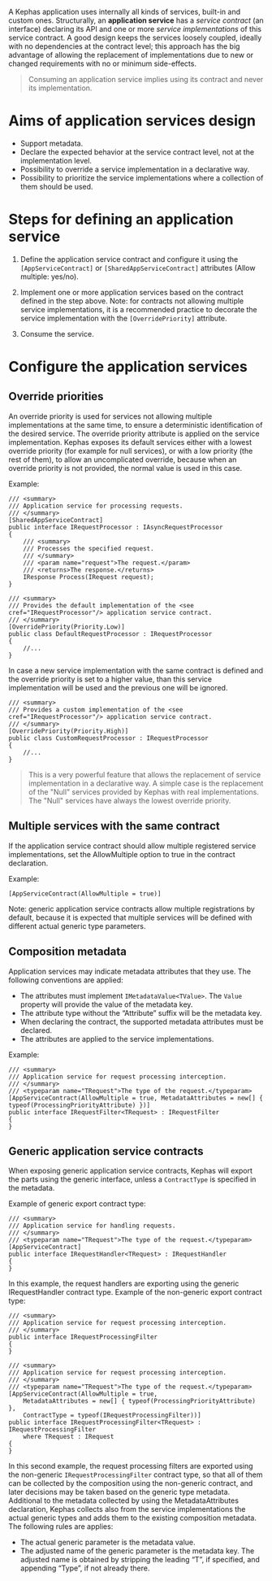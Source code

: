 A Kephas application uses internally all kinds of services, built-in and custom ones. Structurally, an **application service** has a *service contract* (an interface) declaring its API and one or more *service implementations* of this service contract. A good design keeps the services loosely coupled, ideally with no dependencies at the contract level; this approach has the big advantage of allowing the replacement of implementations due to new or changed requirements with no or minimum side-effects.

> Consuming an application service implies using its contract and never its implementation.

# Aims of application services design
* Support metadata.
* Declare the expected behavior at the service contract level, not at the implementation level.
* Possibility to override a service implementation in a declarative way.
* Possibility to prioritize the service implementations where a collection of them should be used.

# Steps for defining an application service

1. Define the application service contract and configure it using the `[AppServiceContract]` or `[SharedAppServiceContract]` attributes (Allow multiple: yes/no).

2. Implement one or more application services based on the contract defined in the step above. Note: for contracts not allowing multiple service implementations, it is a recommended practice to decorate the service implementation with the `[OverridePriority]` attribute.

3. Consume the service.

# Configure the application services
## Override priorities

An override priority is used for services not allowing multiple implementations at the same time, to ensure a deterministic identification of the desired service. The override priority attribute is applied on the service implementation.
Kephas exposes its default services either with a lowest override priority (for example for null services), or with a low priority (the rest of them), to allow an uncomplicated override, because when an override priority is not provided, the normal value is used in this case.

Example:

    /// <summary>
    /// Application service for processing requests.
    /// </summary>
    [SharedAppServiceContract]
    public interface IRequestProcessor : IAsyncRequestProcessor
    {
        /// <summary>
        /// Processes the specified request.
        /// </summary>
        /// <param name="request">The request.</param>
        /// <returns>The response.</returns>
        IResponse Process(IRequest request);
    }

    /// <summary>
    /// Provides the default implementation of the <see cref="IRequestProcessor"/> application service contract.
    /// </summary>
    [OverridePriority(Priority.Low)]
    public class DefaultRequestProcessor : IRequestProcessor
    {
        //...
    }

In case a new service implementation with the same contract is defined and the override priority is set to a higher value, than this service implementation will be used and the previous one will be ignored.

    /// <summary>
    /// Provides a custom implementation of the <see cref="IRequestProcessor"/> application service contract.
    /// </summary>
    [OverridePriority(Priority.High)]
    public class CustomRequestProcessor : IRequestProcessor
    {
        //...
    }

> This is a very powerful feature that allows the replacement of service implementation in a declarative way. A simple case is the replacement of the "Null" services provided by Kephas with real implementations. The "Null" services have always the lowest override priority.

## Multiple services with the same contract
If the application service contract should allow multiple registered service implementations, set the AllowMultiple option to true in the contract declaration.

Example: 

    [AppServiceContract(AllowMultiple = true)]

Note: generic application service contracts allow multiple registrations by default, because it is expected that multiple services will be defined with different actual generic type parameters.

## Composition metadata
Application services may indicate metadata attributes that they use. The following conventions are applied:
* The attributes must implement `IMetadataValue<TValue>`. The `Value` property will provide the value of the metadata key.
* The attribute type without the “Attribute” suffix will be the metadata key.
* When declaring the contract, the supported metadata attributes must be declared.
* The attributes are applied to the service implementations.

Example:

    /// <summary>
    /// Application service for request processing interception.
    /// </summary>
    /// <typeparam name="TRequest">The type of the request.</typeparam>
    [AppServiceContract(AllowMultiple = true, MetadataAttributes = new[] { typeof(ProcessingPriorityAttribute) })]
    public interface IRequestFilter<TRequest> : IRequestFilter
    {
    }

## Generic application service contracts
When exposing generic application service contracts, Kephas will export the parts using the generic interface, unless a `ContractType` is specified in the metadata.

Example of generic export contract type:

    /// <summary>
    /// Application service for handling requests.
    /// </summary>
    /// <typeparam name="TRequest">The type of the request.</typeparam>
    [AppServiceContract]
    public interface IRequestHandler<TRequest> : IRequestHandler
    {
    }

In this example, the request handlers are exporting using the generic IRequestHandler contract type.
Example of the non-generic export contract type:

    /// <summary>
    /// Application service for request processing interception.
    /// </summary>
    public interface IRequestProcessingFilter
    {
    }

    /// <summary>
    /// Application service for request processing interception.
    /// </summary>
    /// <typeparam name="TRequest">The type of the request.</typeparam>
    [AppServiceContract(AllowMultiple = true, 
        MetadataAttributes = new[] { typeof(ProcessingPriorityAttribute) }, 
        ContractType = typeof(IRequestProcessingFilter))]
    public interface IRequestProcessingFilter<TRequest> : IRequestProcessingFilter
        where TRequest : IRequest
    {
    }

In this second example, the request processing filters are exported using the non-generic `IRequestProcessingFilter` contract type, so that all of them can be collected by the composition using the non-generic contract, and later decisions may be taken based on the generic type metadata.
Additional to the metadata collected by using the MetadataAttributes declaration, Kephas collects also from the service implementations the actual generic types and adds them to the existing composition metadata. The following rules are applies:
* The actual generic parameter is the metadata value.
* The adjusted name of the generic parameter is the metadata key. The adjusted name is obtained by stripping the leading “T”, if specified, and appending “Type”, if not already there.
